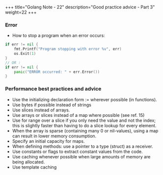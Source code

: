 +++
title="Golang Note - 22"
description="Good practice advice - Part 3"
weight=22
+++

### Error


* How to stop a program when an error occurs:

```go
if err != nil {
	fmt.Printf("Program stopping with error %v", err)
	os.Exit(1)
}
// OR :
if err != nil {
	panic("ERROR occurred: " + err.Error())
}
```


### Performance best practices and advice

* Use the initializing declaration form := wherever possible (in functions).
* Use bytes if possible instead of strings
* Use slices instead of arrays.
* Use arrays or slices instead of a map where possible (see ref. 15)
* Use for range over a slice if you only need the value and not the index; this is slightly faster than having to do a slice lookup for every element.
* When the array is sparse (containing many 0 or nil-values), using a map can result in lower memory consumption.
* Specify an initial capacity for maps.
* When defining methods: use a pointer to a type (struct) as a receiver.
* Use constants or flags to extract constant values from the code.
* Use caching whenever possible when large amounts of memory are being allocated.
* Use template caching 



